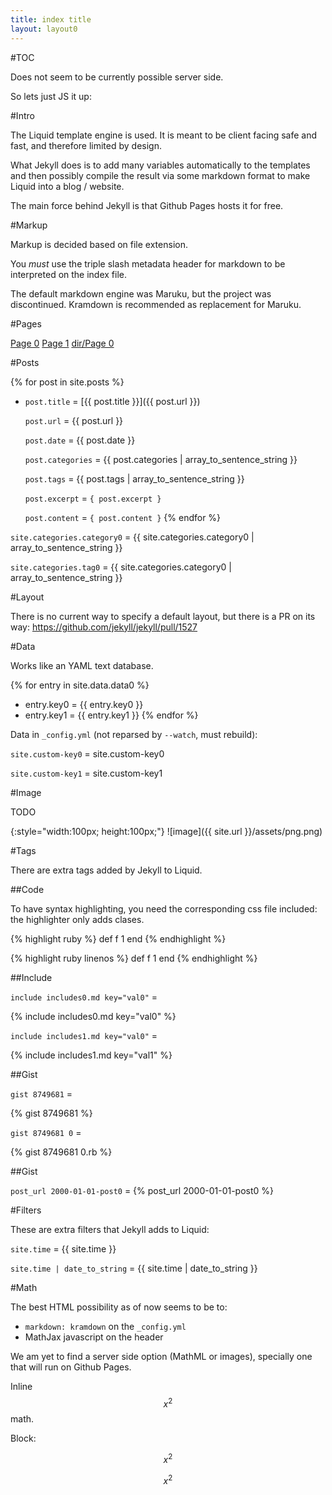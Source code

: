 ```yaml
---
title: index title
layout: layout0
---
```


#TOC

Does not seem to be currently possible server side.

So lets just JS it up:

<ul data-toc></ul>

#Intro

The Liquid template engine is used. It is meant to be client facing safe and fast, and therefore limited by design.

What Jekyll does is to add many variables automatically to the templates and then possibly compile the result via some markdown format to make Liquid into a blog / website.

The main force behind Jekyll is that Github Pages hosts it for free.

#Markup

Markup is decided based on file extension.

You *must* use the triple slash metadata header for markdown to be interpreted on the index file.

The default markdown engine was Maruku, but the project was discontinued. Kramdown is recommended as replacement for Maruku.

#Pages

[Page 0](page0.html)
[Page 1](page1.html)
[dir/Page 0](dir/page0.html)

#Posts

{% for post in site.posts %}
- `post.title` = [{{ post.title }}]({{ post.url }})

    `post.url` = {{ post.url }}

    `post.date` = {{ post.date }}

    `post.categories` = {{ post.categories | array_to_sentence_string }}

    `post.tags` = {{ post.tags | array_to_sentence_string }}

    `post.excerpt` = `{ post.excerpt }`

    `post.content` = `{ post.content }`
{% endfor %}

`site.categories.category0` = {{ site.categories.category0 | array_to_sentence_string }}

`site.categories.tag0` = {{ site.categories.category0 | array_to_sentence_string }}

#Layout

There is no current way to specify a default layout, but there is a PR on its way: <https://github.com/jekyll/jekyll/pull/1527>

#Data

Works like an YAML text database.

{% for entry in site.data.data0 %}
- entry.key0 = {{ entry.key0 }}
- entry.key1 = {{ entry.key1 }}
{% endfor %}

Data in `_config.yml` (not reparsed by `--watch`, must rebuild):

`site.custom-key0` = site.custom-key0

`site.custom-key1` = site.custom-key1

#Image

TODO

{:style="width:100px; height:100px;"}
![image]({{ site.url }}/assets/png.png)

#Tags

There are extra tags added by Jekyll to Liquid.

##Code

To have syntax highlighting, you need the corresponding css file included: the highlighter only adds clases.

{% highlight ruby %}
def f
    1
end
{% endhighlight %}

{% highlight ruby linenos %}
def f
    1
end
{% endhighlight %}

##Include

`include includes0.md key="val0"` =

{% include includes0.md key="val0" %}

`include includes1.md key="val0"` =

{% include includes1.md key="val1" %}

##Gist

`gist 8749681` =

{% gist 8749681 %}

`gist 8749681 0` =

{% gist 8749681 0.rb %}

##Gist

`post_url 2000-01-01-post0` = {% post_url 2000-01-01-post0 %}

#Filters

These are extra filters that Jekyll adds to Liquid:

`site.time` = {{ site.time }}

`site.time | date_to_string` = {{ site.time | date_to_string }}

#Math

The best HTML possibility as of now seems to be to:

- `markdown: kramdown` on the `_config.yml`
- MathJax javascript on the header

We am yet to find a server side option (MathML or images), specially one that will run on Github Pages.

Inline $$x^2$$ math.

Block:

$$
x^2
$$

$$x^2$$
